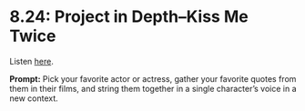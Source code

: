 # 8.24: Project in Depth–Kiss Me Twice 

Listen [here](http://www.writingexcuses.com/2013/06/16/writing-excuses-8-24-project-in-depth-kiss-me-twice/). 

**Prompt:** Pick your favorite actor or actress, gather your favorite quotes from them in their films, and string them together in a single character’s voice in a new context.